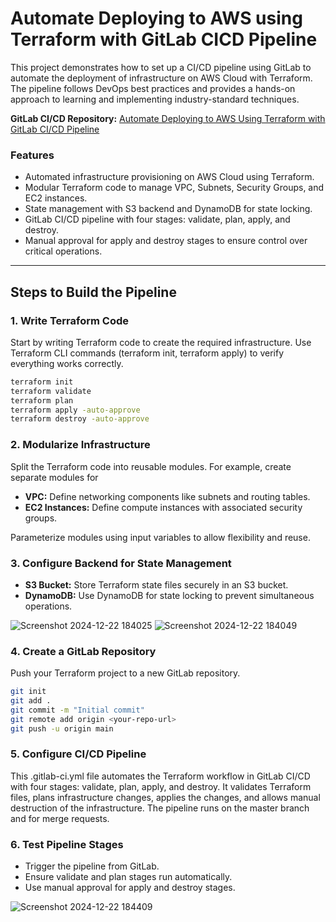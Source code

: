# Automate Deploying to AWS using Terraform with GitLab CICD Pipeline

This project demonstrates how to set up a CI/CD pipeline using GitLab to automate the deployment of infrastructure on AWS Cloud with Terraform. The pipeline follows DevOps best practices and provides a hands-on approach to learning and implementing industry-standard techniques.

**GitLab CI/CD Repository:** [ Automate Deploying to AWS Using Terraform with GitLab CI/CD Pipeline](https://gitlab.com/terraform4703751/automate-deploying-to-aws-using-terraform-with-gitlab-cicd-pipeline) 

### Features
* Automated infrastructure provisioning on AWS Cloud using Terraform.
* Modular Terraform code to manage VPC, Subnets, Security Groups, and EC2 instances.
* State management with S3 backend and DynamoDB for state locking.
* GitLab CI/CD pipeline with four stages: validate, plan, apply, and destroy.
* Manual approval for apply and destroy stages to ensure control over critical operations.
  
---

## Steps to Build the Pipeline

### 1. Write Terraform Code
Start by writing Terraform code to create the required infrastructure. Use Terraform CLI commands (terraform init, terraform apply) to verify everything works correctly.
```bash
terraform init
terraform validate
terraform plan
terraform apply -auto-approve
terraform destroy -auto-approve
```


### 2. Modularize Infrastructure
Split the Terraform code into reusable modules. For example, create separate modules for
* **VPC:** Define networking components like subnets and routing tables.
* **EC2 Instances:** Define compute instances with associated security groups.

Parameterize modules using input variables to allow flexibility and reuse.

### 3. Configure Backend for State Management
- **S3 Bucket:** Store Terraform state files securely in an S3 bucket.
- **DynamoDB:** Use DynamoDB for state locking to prevent simultaneous operations.
  
![Screenshot 2024-12-22 184025](https://github.com/user-attachments/assets/dd0ba872-8371-4ed2-8d9a-dcd96d4d0463)
![Screenshot 2024-12-22 184049](https://github.com/user-attachments/assets/ae6f1e43-99a7-4c87-9d10-5df024d5db6e)

### 4. Create a GitLab Repository
Push your Terraform project to a new GitLab repository.
```bash
git init
git add .
git commit -m "Initial commit"
git remote add origin <your-repo-url>
git push -u origin main

```

### 5. Configure CI/CD Pipeline
This .gitlab-ci.yml file automates the Terraform workflow in GitLab CI/CD with four stages: validate, plan, apply, and destroy. It validates Terraform files, plans infrastructure changes, applies the changes, and allows manual destruction of the infrastructure. The pipeline runs on the master branch and for merge requests.


### 6.  Test Pipeline Stages
* Trigger the pipeline from GitLab.
* Ensure validate and plan stages run automatically.
* Use manual approval for apply and destroy stages.
  
![Screenshot 2024-12-22 184409](https://github.com/user-attachments/assets/3c2886bd-f52c-4581-a6bf-030d2cc2c452)
